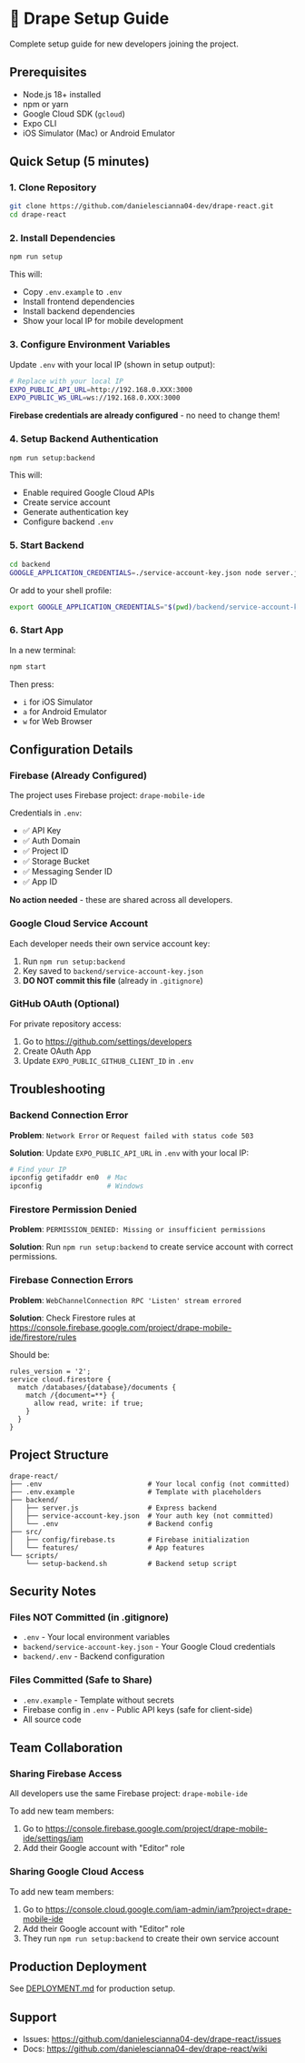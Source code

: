# 🚀 Drape Setup Guide

Complete setup guide for new developers joining the project.

## Prerequisites

- Node.js 18+ installed
- npm or yarn
- Google Cloud SDK (`gcloud`)
- Expo CLI
- iOS Simulator (Mac) or Android Emulator

## Quick Setup (5 minutes)

### 1. Clone Repository

```bash
git clone https://github.com/danielescianna04-dev/drape-react.git
cd drape-react
```

### 2. Install Dependencies

```bash
npm run setup
```

This will:
- Copy `.env.example` to `.env`
- Install frontend dependencies
- Install backend dependencies
- Show your local IP for mobile development

### 3. Configure Environment Variables

Update `.env` with your local IP (shown in setup output):

```bash
# Replace with your local IP
EXPO_PUBLIC_API_URL=http://192.168.0.XXX:3000
EXPO_PUBLIC_WS_URL=ws://192.168.0.XXX:3000
```

**Firebase credentials are already configured** - no need to change them!

### 4. Setup Backend Authentication

```bash
npm run setup:backend
```

This will:
- Enable required Google Cloud APIs
- Create service account
- Generate authentication key
- Configure backend `.env`

### 5. Start Backend

```bash
cd backend
GOOGLE_APPLICATION_CREDENTIALS=./service-account-key.json node server.js
```

Or add to your shell profile:
```bash
export GOOGLE_APPLICATION_CREDENTIALS="$(pwd)/backend/service-account-key.json"
```

### 6. Start App

In a new terminal:
```bash
npm start
```

Then press:
- `i` for iOS Simulator
- `a` for Android Emulator
- `w` for Web Browser

## Configuration Details

### Firebase (Already Configured)

The project uses Firebase project: `drape-mobile-ide`

Credentials in `.env`:
- ✅ API Key
- ✅ Auth Domain
- ✅ Project ID
- ✅ Storage Bucket
- ✅ Messaging Sender ID
- ✅ App ID

**No action needed** - these are shared across all developers.

### Google Cloud Service Account

Each developer needs their own service account key:

1. Run `npm run setup:backend`
2. Key saved to `backend/service-account-key.json`
3. **DO NOT commit this file** (already in `.gitignore`)

### GitHub OAuth (Optional)

For private repository access:
1. Go to https://github.com/settings/developers
2. Create OAuth App
3. Update `EXPO_PUBLIC_GITHUB_CLIENT_ID` in `.env`

## Troubleshooting

### Backend Connection Error

**Problem**: `Network Error` or `Request failed with status code 503`

**Solution**: Update `EXPO_PUBLIC_API_URL` in `.env` with your local IP:

```bash
# Find your IP
ipconfig getifaddr en0  # Mac
ipconfig                # Windows
```

### Firestore Permission Denied

**Problem**: `PERMISSION_DENIED: Missing or insufficient permissions`

**Solution**: Run `npm run setup:backend` to create service account with correct permissions.

### Firebase Connection Errors

**Problem**: `WebChannelConnection RPC 'Listen' stream errored`

**Solution**: Check Firestore rules at https://console.firebase.google.com/project/drape-mobile-ide/firestore/rules

Should be:
```
rules_version = '2';
service cloud.firestore {
  match /databases/{database}/documents {
    match /{document=**} {
      allow read, write: if true;
    }
  }
}
```

## Project Structure

```
drape-react/
├── .env                          # Your local config (not committed)
├── .env.example                  # Template with placeholders
├── backend/
│   ├── server.js                 # Express backend
│   ├── service-account-key.json  # Your auth key (not committed)
│   └── .env                      # Backend config
├── src/
│   ├── config/firebase.ts        # Firebase initialization
│   └── features/                 # App features
└── scripts/
    └── setup-backend.sh          # Backend setup script
```

## Security Notes

### Files NOT Committed (in .gitignore)

- `.env` - Your local environment variables
- `backend/service-account-key.json` - Your Google Cloud credentials
- `backend/.env` - Backend configuration

### Files Committed (Safe to Share)

- `.env.example` - Template without secrets
- Firebase config in `.env` - Public API keys (safe for client-side)
- All source code

## Team Collaboration

### Sharing Firebase Access

All developers use the same Firebase project: `drape-mobile-ide`

To add new team members:
1. Go to https://console.firebase.google.com/project/drape-mobile-ide/settings/iam
2. Add their Google account with "Editor" role

### Sharing Google Cloud Access

To add new team members:
1. Go to https://console.cloud.google.com/iam-admin/iam?project=drape-mobile-ide
2. Add their Google account with "Editor" role
3. They run `npm run setup:backend` to create their own service account

## Production Deployment

See [DEPLOYMENT.md](./DEPLOYMENT.md) for production setup.

## Support

- Issues: https://github.com/danielescianna04-dev/drape-react/issues
- Docs: https://github.com/danielescianna04-dev/drape-react/wiki
